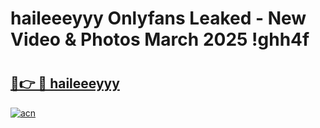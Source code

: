 # haileeeyyy Onlyfans Leaked - New Video & Photos March 2025 !ghh4f

# <h2><a href="https://3oyhqu.iuczelnia.edu.pl?title=haileeeyyy&ref=ghh4f">🔗👉 🔴 haileeeyyy</a></h2>

[![acn](https://github.com/user-attachments/assets/0f9c940e-d8b0-45ae-aac7-cd30a18b3e1c)](https://3oyhqu.iuczelnia.edu.pl?title=haileeeyyy&ref=ghh4f)

